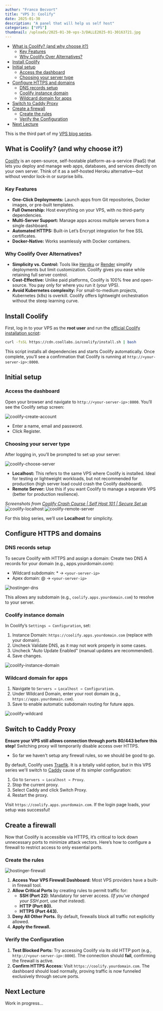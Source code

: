 ```yaml
---
author: "Franco Becvort"
title: "VPS 3: Coolify"
date: 2025-01-30
description: "A panel that will help us self host"
categories: ["VPS"]
thumbnail: /uploads/2025-01-30-vps-3/DALLE2025-01-30163721.jpg
---
```


<!-- TOC -->
  * [What is Coolify? (and why choose it?)](#what-is-coolify-and-why-choose-it)
    * [Key Features](#key-features)
    * [Why Coolify Over Alternatives?](#why-coolify-over-alternatives)
  * [Install Coolify](#install-coolify)
  * [Initial setup](#initial-setup)
    * [Access the dashboard](#access-the-dashboard)
    * [Choosing your server type](#choosing-your-server-type)
  * [Configure HTTPS and domains](#configure-https-and-domains)
    * [DNS records setup](#dns-records-setup)
    * [Coolify instance domain](#coolify-instance-domain)
    * [Wildcard domain for apps](#wildcard-domain-for-apps)
  * [Switch to Caddy Proxy](#switch-to-caddy-proxy)
  * [Create a firewall](#create-a-firewall)
    * [Create the rules](#create-the-rules)
    * [Verify the Configuration](#verify-the-configuration)
  * [Next Lecture](#next-lecture)
<!-- TOC -->

This is the third part of my [VPS blog series](/en/categories/vps/).

## What is Coolify? (and why choose it?)
[Coolify](https://coolify.io/) is an open-source, self-hostable platform-as-a-service (PaaS) that lets you deploy and manage web apps, databases, and services directly on your own server. Think of it as a self-hosted Heroku alternative—but without vendor lock-in or surprise bills.

### Key Features
- **One-Click Deployments:** Launch apps from Git repositories, Docker images, or pre-built templates.
- **Full Ownership:** Host everything on your VPS, with no third-party dependencies.
- **Multi-Server Support:** Manage apps across multiple servers from a single dashboard.
- **Automated HTTPS:** Built-in Let’s Encrypt integration for free SSL certificates.
- **Docker-Native:** Works seamlessly with Docker containers.

### Why Coolify Over Alternatives?
- **Simplicity vs. Control:** Tools like [Heroku](https://www.heroku.com/) or [Render](https://render.com/) simplify deployments but limit customization. Coolify gives you ease while retaining full server control.
- **Cost-Effective:** Unlike paid platforms, Coolify is 100% free and open-source. You pay only for where you run it (your VPS).
- **Avoid Kubernetes complexity:** For small-to-medium projects, Kubernetes (k8s) is overkill. Coolify offers lightweight orchestration without the steep learning curve.

## Install Coolify

First, log in to your VPS as the **root user** and run the [official Coolify installation script](https://coolify.io/self-hosted/):

```bash
curl -fsSL https://cdn.coollabs.io/coolify/install.sh | bash
```
This script installs all dependencies and starts Coolify automatically. Once complete, you’ll see a confirmation that Coolify is running at `http://<your-server-ip>:8000`.

## Initial setup

### Access the dashboard

Open your browser and navigate to `http://<your-server-ip>:8000`. You’ll see the Coolify setup screen:

![coolify-create-account](/uploads/2025-01-30-vps-3/coolify-create-account.png)

- Enter a name, email and password.
- Click Register.

### Choosing your server type

After logging in, you’ll be prompted to set up your server:

![coolify-choose-server](/uploads/2025-01-30-vps-3/coolify-choose-server.png)

- **Localhost:** This refers to the same VPS where Coolify is installed. Ideal for testing or lightweight workloads, but not recommended for production (high server load could crash the Coolify dashboard).
- **Remote Server:** Use this if you want Coolify to manage a separate VPS (better for production resilience).

_Screenshots from [Coolify Crash Course | Self Host 101 | Secure Set up](https://youtu.be/taJlPG82Ucw?si=VeZ8z_zvHlrslBv9)_
![coolify-localhost](/uploads/2025-01-30-vps-3/coolify-localhost.png)
![coolify-remote-server](/uploads/2025-01-30-vps-3/coolify-remote-server.png)

For this blog series, we’ll use **Localhost** for simplicity.

## Configure HTTPS and domains

### DNS records setup

To secure Coolify with HTTPS and assign a domain: Create two DNS A records for your domain (e.g., apps.yourdomain.com):

- Wildcard subdomain: * → `<your-server-ip>`
- Apex domain: @ → `<your-server-ip>`

![hostinger-dns](/uploads/2025-01-30-vps-3/hostinger-dns.png)

This allows any subdomain (e.g., `coolify.apps.yourdomain.com`) to resolve to your server.

### Coolify instance domain

In Coolify’s `Settings → Configuration`, set:

1. Instance Domain: `https://coolify.apps.yourdomain.com` (replace with your domain).
2. Uncheck Validate DNS, as it may not work properly in some cases. 
3. Uncheck "Auto Update Enabled" (manual updates are recommended).
4. Save changes.

![coolify-instance-domain](/uploads/2025-01-30-vps-3/coolify-instance-domain.png)

### Wildcard domain for apps

1. Navigate to `Servers → Localhost → Configuration`.
2. Under Wildcard Domain, enter your root domain (e.g., `https://apps.yourdomain.com`).
3. Save to enable automatic subdomain routing for future apps.

![coolify-wildcard](/uploads/2025-01-30-vps-3/coolify-wildcard.png)

## Switch to Caddy Proxy

**Ensure your VPS still allows connection through ports 80/443 before this step!** Switching proxy will temporarily disable access over HTTPS.

- So far we haven't setup any firewall rules, so we should be good to go.

By default, Coolify uses [Traefik](https://traefik.io/traefik/). It is a totally valid option, but in this VPS series we'll switch to [Caddy](https://caddyserver.com/) cause of its simpler configuration:

1. Go to `Servers → Localhost → Proxy`.
2. Stop the current proxy.
3. Select Caddy and click Switch Proxy.
4. Restart the proxy.

Visit `https://coolify.apps.yourdomain.com`. If the login page loads, your setup was successful!

## Create a firewall

Now that Coolify is accessible via HTTPS, it’s critical to lock down unnecessary ports to minimize attack vectors. Here’s how to configure a firewall to restrict access to only essential ports.

### Create the rules

![hostinger-firewall](/uploads/2025-01-30-vps-3/hostinger-firewall.png)

1. **Access Your VPS Firewall Dashboard:** Most VPS providers have a built-in firewall tool.
2. **Allow Critical Ports** by creating rules to permit traffic for:
   - **SSH (Port 22)**: Mandatory for server access. *(If you’ve changed your SSH port, use that instead).*
   - **HTTP (Port 80).**
   - **HTTPS (Port 443).**
3. **Deny All Other Ports.** By default, firewalls block all traffic not explicitly allowed.
4. **Apply the firewall.**

### Verify the Configuration
1. **Test Blocked Ports:** Try accessing Coolify via its old HTTP port (e.g., `http://<your-server-ip>:8000`). The connection should **fail**, confirming the firewall is active.
2. **Confirm HTTPS Access:** Visit `https://coolify.yourdomain.com`. The dashboard should load normally, proving traffic is now funneled exclusively through secure ports.

## Next Lecture
Work in progress...